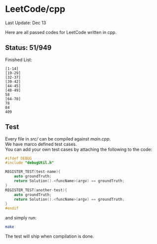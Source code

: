 # LeetCode/cpp

Last Update: Dec 13

Here are all passed codes for LeetCode written in cpp.

## Status: 51/949

Finished List:

	[1-14]
	[19-29]
	[32-37]
	[39-42]
	[44-45]
	[48-49]
	58
	[64-70]
	78
	84
	409


## Test

Every file in _src/_ can be compiled against _main.cpp_.  
We have marco defined test cases.   
You can add your own test cases by attaching the following to the code:  

```cpp
#ifdef DEBUG
#include "debugUtil.h"

REGISTER_TEST(test-name){
    auto groundTruth;
    return Solution().<funcName>(argv) == groundTruth;
}
REGISTER_TEST(another-test){
    auto groundTruth;
    return Solution().<funcName>(argv) == groundTruth;
}
#endif
```

and simply run:

```sh
make
```

The test will ship when compilation is done.